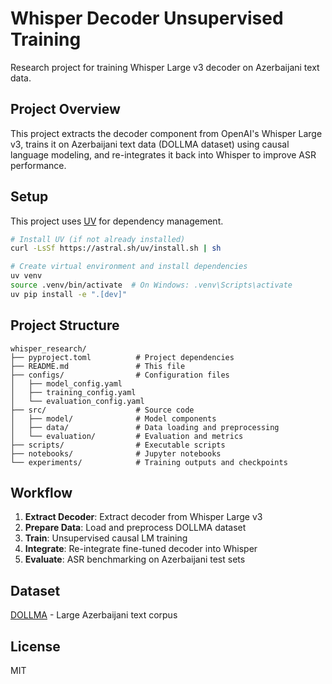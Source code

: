 # Whisper Decoder Unsupervised Training

Research project for training Whisper Large v3 decoder on Azerbaijani text data.

## Project Overview

This project extracts the decoder component from OpenAI's Whisper Large v3, trains it on Azerbaijani text data (DOLLMA dataset) using causal language modeling, and re-integrates it back into Whisper to improve ASR performance.

## Setup

This project uses [UV](https://github.com/astral-sh/uv) for dependency management.

```bash
# Install UV (if not already installed)
curl -LsSf https://astral.sh/uv/install.sh | sh

# Create virtual environment and install dependencies
uv venv
source .venv/bin/activate  # On Windows: .venv\Scripts\activate
uv pip install -e ".[dev]"
```

## Project Structure

```
whisper_research/
├── pyproject.toml          # Project dependencies
├── README.md               # This file
├── configs/                # Configuration files
│   ├── model_config.yaml
│   ├── training_config.yaml
│   └── evaluation_config.yaml
├── src/                    # Source code
│   ├── model/              # Model components
│   ├── data/               # Data loading and preprocessing
│   └── evaluation/         # Evaluation and metrics
├── scripts/                # Executable scripts
├── notebooks/              # Jupyter notebooks
└── experiments/            # Training outputs and checkpoints
```

## Workflow

1. **Extract Decoder**: Extract decoder from Whisper Large v3
2. **Prepare Data**: Load and preprocess DOLLMA dataset
3. **Train**: Unsupervised causal LM training
4. **Integrate**: Re-integrate fine-tuned decoder into Whisper
5. **Evaluate**: ASR benchmarking on Azerbaijani test sets

## Dataset

[DOLLMA](https://huggingface.co/datasets/allmalab/DOLLMA) - Large Azerbaijani text corpus

## License

MIT
